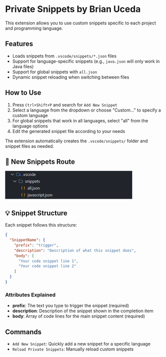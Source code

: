 # Private Snippets by Brian Uceda

This extension allows you to use custom snippets specific to each project and programming language.

## Features

- Loads snippets from `.vscode/snippets/*.json` files
- Support for language-specific snippets (e.g., `java.json` will only work in Java files)
- Support for global snippets with `all.json`
- Dynamic snippet reloading when switching between files

## How to Use

1. Press `Ctrl+Shift+P` and search for `Add New Snippet`
2. Select a language from the dropdown or choose "Custom..." to specify a custom language
3. For global snippets that work in all languages, select "all" from the language options
4. Edit the generated snippet file according to your needs

The extension automatically creates the `.vscode/snippets/` folder and snippet files as needed.

## 📁 New Snippets Route

![New Snippets Route](https://github.com/brianuceda/private-snippets/blob/main/images/snippets-path.png?raw=true)

## 💡 Snippet Structure

Each snippet follows this structure:

```json
{
  "SnippetName": {
    "prefix": "trigger",
    "description": "Description of what this snippet does",
    "body": [
      "Your code snippet line 1",
      "Your code snippet line 2"
    ]
  }
}
```

### Attributes Explained

- **prefix**: The text you type to trigger the snippet (required)
- **description**: Description of the snippet shown in the completion item
- **body**: Array of code lines for the main snippet content (required)

## Commands

- `Add New Snippet`: Quickly add a new snippet for a specific language
- `Reload Private Snippets`: Manually reload custom snippets
